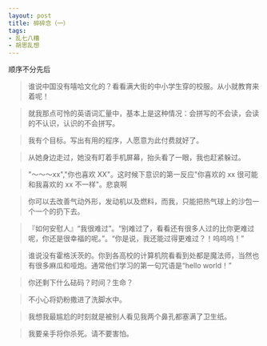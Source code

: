 ```yaml
---
layout: post
title: 碎碎念（一）
tags: 
- 乱七八糟
- 胡思乱想
---
```




顺序不分先后

>谁说中国没有嘻哈文化的？看看满大街的中小学生穿的校服。从小就教育来着呢！

>就我那点可怜的英语词汇量中，基本上是这种情况：会拼写的不会读，会读的不认识，认识的不会拼写。


>我有个目标。写出有用的程序，人愿意为此付费就好了。

>从她身边走过，她没有盯着手机屏幕，抬头看了一眼，我也赶紧躲过。

>"～～～xx","你也喜欢 XX"。这时候下意识的第一反应"你喜欢的 xx 很可能和我喜欢的 xx 不一样"。悲哀啊

>你可以去改善气动外形，发动机以及燃料，而我，只能把热气球上的沙包一个一个的扔下去。

>『如何安慰人』“我很难过”。“别难过了，看看还有很多人过的比你更难过呢，你还是很幸福的呢。”。“你是说，我还能过得更难过？！呜呜呜！”

>谁说没有霍格沃茨的。你到各高校的计算机院看看到处都是魔法师，当然也有很多麻瓜和哑炮。通常他们学习的第一句咒语是“hello world！”

>你还剩下什么砝码？时间？生命？

>不小心将奶粉撒进了洗脚水中。

>我想我最尴尬的时刻就是被别人看见我两个鼻孔都塞满了卫生纸。

>我要亲手将你杀死。请不要害怕。